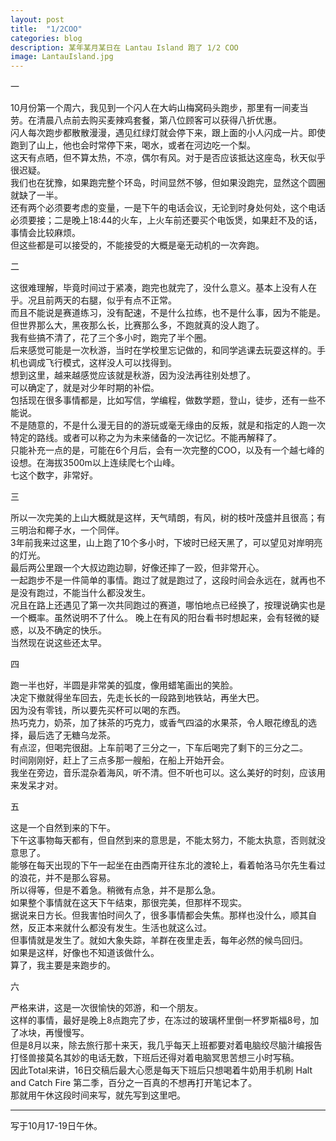 ```yaml
---
layout: post
title:  "1/2COO"
categories: blog
description: 某年某月某日在 Lantau Island 跑了 1/2 COO
image: LantauIsland.jpg
--- 
```




一

10月份第一个周六，我见到一个闪人在大屿山梅窝码头跑步，那里有一间麦当劳。在清晨八点前去购买麦辣鸡套餐，第八位顾客可以获得八折优惠。        
闪人每次跑步都散散漫漫，遇见红绿灯就会停下来，跟上面的小人闪成一片。即使跑到了山上，他也会时常停下来，喝水，或者在河边吃一个梨。       
这天有点晒，但不算太热，不凉，偶尔有风。对于是否应该抵达这座岛，秋天似乎很迟疑。         
我们也在犹豫，如果跑完整个环岛，时间显然不够，但如果没跑完，显然这个圆圈就缺了一半。             
还有两个必须要考虑的变量，一是下午的电话会议，无论到时身处何处，这个电话必须要接；二是晚上18:44的火车，上火车前还要买个电饭煲，如果赶不及的话，事情会比较麻烦。          
但这些都是可以接受的，不能接受的大概是毫无动机的一次奔跑。

二

这很难理解，毕竟时间过于紧凑，跑完也就完了，没什么意义。基本上没有人在乎。况且前两天的右腿，似乎有点不正常。            
而且不能说是赛道练习，没有配速，不是什么拉练，也不是什么事，因为不能是。                 
但世界那么大，黑夜那么长，比赛那么多，不跑就真的没人跑了。                    
我有些搞不清了，花了三个多小时，跑完了半个圈。                      
后来感觉可能是一次秋游，当时在学校里忘记做的，和同学逃课去玩耍这样的。手机也调成飞行模式，这样没人可以找得到。                
想到这里，越来越感觉应该就是秋游，因为没法再往别处想了。                       
可以确定了，就是对少年时期的补偿。                            
包括现在很多事情都是，比如写信，学编程，做数学题，登山，徒步，还有一些不能说。                           
不是随意的，不是什么漫无目的的游玩或毫无缘由的反叛，就是和指定的人跑一次特定的路线。或者可以称之为为未来储备的一次记忆。不能再解释了。             
只能补充一点的是，可能在6个月后，会有一次完整的COO，以及有一个越七峰的设想。在海拔3500m以上连续爬七个山峰。     
七这个数字，非常好。

三

所以一次完美的上山大概就是这样，天气晴朗，有风，树的枝叶茂盛并且很高；有三明治和椰子水，一个同伴。                     
3年前我来过这里，山上跑了10个多小时，下坡时已经天黑了，可以望见对岸明亮的灯光。            
最后两公里跟一个大叔边跑边聊，好像还摔了一跤，但非常开心。                        
一起跑步不是一件简单的事情。跑过了就是跑过了，这段时间会永远在，就再也不是没有跑过，不能当什么都没发生。  
况且在路上还遇见了第一次共同跑过的赛道，哪怕地点已经换了，按理说确实也是一个概率。虽然说明不了什么。
晚上在有风的阳台看书时想起来，会有轻微的疑惑，以及不确定的快乐。                        
当然现在说这些还太早。

四

跑一半也好，半圆是非常美的弧度，像用蜡笔画出的笑脸。                     
决定下撤就得坐车回去，先走长长的一段路到地铁站，再坐大巴。                    
因为没有零钱，所以要先买杯可以喝的东西。                                    
热巧克力，奶茶，加了抹茶的巧克力，或香气四溢的水果茶，令人眼花缭乱的选择，最后选了无糖乌龙茶。               
有点涩，但喝完很甜。上车前喝了三分之一，下车后喝完了剩下的三分之二。                    
时间刚刚好，赶上了三点多那一艘船，在船上开始开会。                            
我坐在旁边，音乐混杂着海风，听不清。但不听也可以。这么美好的时刻，应该用来发呆才对。


五

这是一个自然到来的下午。               
下午这事物每天都有，但自然到来的意思是，不能太努力，不能太执意，否则就没意思了。    
能够在每天出现的下午一起坐在由西南开往东北的渡轮上，看着帕洛马尔先生看过的浪花，并不是那么容易。         
所以得等，但是不着急。稍微有点急，并不是那么急。     
如果整个事情就在这天下午结束，那很完美，但那样不现实。               
据说来日方长。但我害怕时间久了，很多事情都会失焦。那样也没什么，顺其自然，反正本来就什么都没有发生。生活也就这么过。             
但事情就是发生了。就如大象失踪，羊群在夜里走丢，每年必然的候鸟回归。            
如果是这样，好像也不知道该做什么。    
算了，我主要是来跑步的。  


六

严格来讲，这是一次很愉快的郊游，和一个朋友。            
这样的事情，最好是晚上8点跑完了步，在冻过的玻璃杯里倒一杯罗斯福8号，加了冰块，再慢慢写。     
但是8月以来，除去旅行那十来天，我几乎每天上班都要对着电脑绞尽脑汁编报告打怪兽接莫名其妙的电话无数，下班后还得对着电脑冥思苦想三小时写稿。           
因此Total来讲，16日交稿后最大心愿是每天下班后只想喝着牛奶用手机刷 Halt and Catch Fire 第二季，百分之一百真的不想再打开笔记本了。            
那就用午休这段时间来写，就先写到这里吧。  

---

写于10月17-19日午休。

 

 




 

